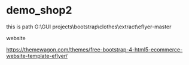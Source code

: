 # demo_shop2
this is path
G:\GUI projects\bootstrap\clothes\extract\eflyer-master


website

https://themewagon.com/themes/free-bootstrap-4-html5-ecommerce-website-template-eflyer/
